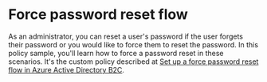 # Force password reset flow

As an administrator, you can reset a user's password if the user forgets their password or you would like to force them to reset the password. In this policy sample, you'll learn how to force a password reset in these scenarios. It's the custom policy described at [Set up a force password reset flow in Azure Active Directory B2C](https://docs.microsoft.com/en-us/azure/active-directory-b2c/force-password-reset?pivots=b2c-user-flow).

